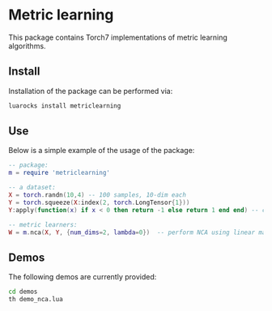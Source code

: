 Metric learning
===============

This package contains Torch7 implementations of metric learning algorithms.

Install
-------

Installation of the package can be performed via:

```sh
luarocks install metriclearning
```

Use
---

Below is a simple example of the usage of the package:

```lua
-- package:
m = require 'metriclearning'

-- a dataset:
X = torch.randn(10,4) -- 100 samples, 10-dim each
Y = torch.squeeze(X:index(2, torch.LongTensor{1}))
Y:apply(function(x) if x < 0 then return -1 else return 1 end end) -- corresponding labels

-- metric learners:
W = m.nca(X, Y, {num_dims=2, lambda=0})  -- perform NCA using linear mapping of rank 5 and no regularization
```

Demos
-----

The following demos are currently provided:

```sh
cd demos
th demo_nca.lua
```